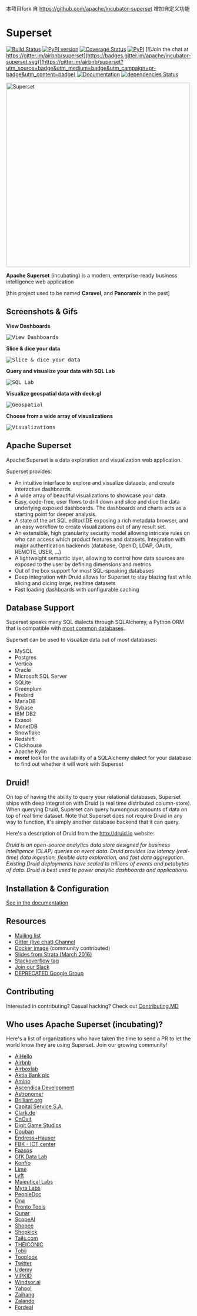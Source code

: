 本项目fork 自 https://github.com/apache/incubator-superset
增加自定义功能

Superset
=========

[![Build Status](https://travis-ci.org/apache/incubator-superset.svg?branch=master)](https://travis-ci.org/apache/incubator-superset)
[![PyPI version](https://badge.fury.io/py/superset.svg)](https://badge.fury.io/py/superset)
[![Coverage Status](https://codecov.io/github/apache/incubator-superset/coverage.svg?branch=master)](https://codecov.io/github/apache/incubator-superset)
[![PyPI](https://img.shields.io/pypi/pyversions/superset.svg?maxAge=2592000)](https://pypi.python.org/pypi/superset)
[![Join the chat at https://gitter.im/airbnb/superset](https://badges.gitter.im/apache/incubator-superset.svg)](https://gitter.im/airbnb/superset?utm_source=badge&utm_medium=badge&utm_campaign=pr-badge&utm_content=badge)
[![Documentation](https://img.shields.io/badge/docs-apache.org-blue.svg)](https://superset.incubator.apache.org)
[![dependencies Status](https://david-dm.org/apache/incubator-superset/status.svg?path=superset/assets)](https://david-dm.org/apache/incubator-superset?path=superset/assets)

<img
  src="https://cloud.githubusercontent.com/assets/130878/20946612/49a8a25c-bbc0-11e6-8314-10bef902af51.png"
  alt="Superset"
  width="500"
/>

**Apache Superset** (incubating) is a modern, enterprise-ready
business intelligence web application

[this project used to be named **Caravel**, and **Panoramix** in the past]


Screenshots & Gifs
------------------

**View Dashboards**

<kbd><img title="View Dashboards" src="https://raw.githubusercontent.com/apache/incubator-superset/master/superset/assets/images/screenshots/bank_dash.png"></kbd><br/>

**Slice & dice your data**

<kbd><img title="Slice & dice your data" src="https://raw.githubusercontent.com/apache/incubator-superset/master/superset/assets/images/screenshots/explore.png"></kbd><br/>

**Query and visualize your data with SQL Lab**

<kbd><img title="SQL Lab" src="https://raw.githubusercontent.com/apache/incubator-superset/master/superset/assets/images/screenshots/sqllab.png"></kbd><br/>

**Visualize geospatial data with deck.gl**

<kbd><img title="Geospatial" src="https://raw.githubusercontent.com/apache/incubator-superset/master/superset/assets/images/screenshots/deckgl_dash.png"></kbd><br/>

**Choose from a wide array of visualizations**

<kbd><img title="Visualizations" src="https://raw.githubusercontent.com/apache/incubator-superset/master/superset/assets/images/screenshots/visualizations.png"></kbd><br/>

Apache Superset
---------------
Apache Superset is a data exploration and visualization web application.

Superset provides:
* An intuitive interface to explore and visualize datasets, and
    create interactive dashboards.
* A wide array of beautiful visualizations to showcase your data.
* Easy, code-free, user flows to drill down and slice and dice the data
    underlying exposed dashboards. The dashboards and charts acts as a starting
    point for deeper analysis.
* A state of the art SQL editor/IDE exposing a rich metadata browser, and
    an easy workflow to create visualizations out of any result set.
* An extensible, high granularity security model allowing intricate rules
    on who can access which product features and datasets.
    Integration with major
    authentication backends (database, OpenID, LDAP, OAuth, REMOTE_USER, ...)
* A lightweight semantic layer, allowing to control how data sources are
    exposed to the user by defining dimensions and metrics
* Out of the box support for most SQL-speaking databases
* Deep integration with Druid allows for Superset to stay blazing fast while
    slicing and dicing large, realtime datasets
* Fast loading dashboards with configurable caching


Database Support
----------------

Superset speaks many SQL dialects through SQLAlchemy, a Python
ORM that is compatible with
[most common databases](http://docs.sqlalchemy.org/en/rel_1_0/core/engines.html).

Superset can be used to visualize data out of most databases:
* MySQL
* Postgres
* Vertica
* Oracle
* Microsoft SQL Server
* SQLite
* Greenplum
* Firebird
* MariaDB
* Sybase
* IBM DB2
* Exasol
* MonetDB
* Snowflake
* Redshift
* Clickhouse
* Apache Kylin
* **more!** look for the availability of a SQLAlchemy dialect for your database
  to find out whether it will work with Superset


Druid!
------

On top of having the ability to query your relational databases,
Superset ships with deep integration with Druid (a real time distributed
column-store). When querying Druid,
Superset can query humongous amounts of data on top of real time dataset.
Note that Superset does not require Druid in any way to function, it's simply
another database backend that it can query.

Here's a description of Druid from the http://druid.io website:

*Druid is an open-source analytics data store designed for
business intelligence (OLAP) queries on event data. Druid provides low
latency (real-time) data ingestion, flexible data exploration,
and fast data aggregation. Existing Druid deployments have scaled to
trillions of events and petabytes of data. Druid is best used to
power analytic dashboards and applications.*


Installation & Configuration
----------------------------

[See in the documentation](https://superset.incubator.apache.org/installation.html)


Resources
-------------
* [Mailing list](https://lists.apache.org/list.html?dev@superset.apache.org)
* [Gitter (live chat) Channel](https://gitter.im/airbnb/superset)
* [Docker image](https://hub.docker.com/r/amancevice/superset/) (community contributed)
* [Slides from Strata (March 2016)](https://drive.google.com/open?id=0B5PVE0gzO81oOVJkdF9aNkJMSmM)
* [Stackoverflow tag](https://stackoverflow.com/questions/tagged/apache-superset)
* [Join our Slack](https://join.slack.com/t/apache-superset/shared_invite/enQtNDMxMDY5NjM4MDU0LTc2Y2QwYjE4NGYwNzQyZWUwYTExZTdiZDMzMWQwZjc2YmJmM2QyMDkwMGVjZTA4N2I2MzUxZTk2YmE5MWRhZWE)
* [DEPRECATED Google Group](https://groups.google.com/forum/#!forum/airbnb_superset)


Contributing
------------

Interested in contributing? Casual hacking? Check out
[Contributing.MD](https://github.com/airbnb/superset/blob/master/CONTRIBUTING.md)


Who uses Apache Superset (incubating)?
--------------------------------------

Here's a list of organizations who have taken the time to send a PR to let
the world know they are using Superset. Join our growing community!

 - [AiHello](https://www.aihello.com)
 - [Airbnb](https://github.com/airbnb)
 - [Airboxlab](https://foobot.io)
 - [Aktia Bank plc](https://www.aktia.com)
 - [Amino](https://amino.com)
 - [Ascendica Development](http://ascendicadevelopment.com)
 - [Astronomer](https://www.astronomer.io)
 - [Brilliant.org](https://brilliant.org/)
 - [Capital Service S.A.](http://capitalservice.pl)
 - [Clark.de](http://clark.de/)
 - [CnOvit](http://www.cnovit.com/)
 - [Digit Game Studios](https://www.digitgaming.com/)
 - [Douban](https://www.douban.com/)
 - [Endress+Hauser](http://www.endress.com/)
 - [FBK - ICT center](http://ict.fbk.eu)
 - [Faasos](http://faasos.com/)
 - [GfK Data Lab](http://datalab.gfk.com)
 - [Konfío](http://konfio.mx)
 - [Lime](https://www.limebike.com/)
 - [Lyft](https://www.lyft.com/)
 - [Maieutical Labs](https://maieuticallabs.it)
 - [Myra Labs](http://www.myralabs.com/)
 - [PeopleDoc](https://www.people-doc.com)
 - [Ona](https://ona.io)
 - [Pronto Tools](http://www.prontotools.io)
 - [Qunar](https://www.qunar.com/)
 - [ScopeAI](https://www.getscopeai.com)
 - [Shopee](https://shopee.sg)
 - [Shopkick](https://www.shopkick.com)
 - [Tails.com](https://tails.com)
 - [THEICONIC](http://theiconic.com.au/)
 - [Tobii](http://www.tobii.com/)
 - [Tooploox](https://www.tooploox.com/)
 - [Twitter](https://twitter.com/)
 - [Udemy](https://www.udemy.com/)
 - [VIPKID](https://www.vipkid.com.cn/)
 - [Windsor.ai](https://www.windsor.ai/)
 - [Yahoo!](https://yahoo.com/)
 - [Zaihang](http://www.zaih.com/)
 - [Zalando](https://www.zalando.com)
 - [Fordeal](http://www.fordeal.com)

